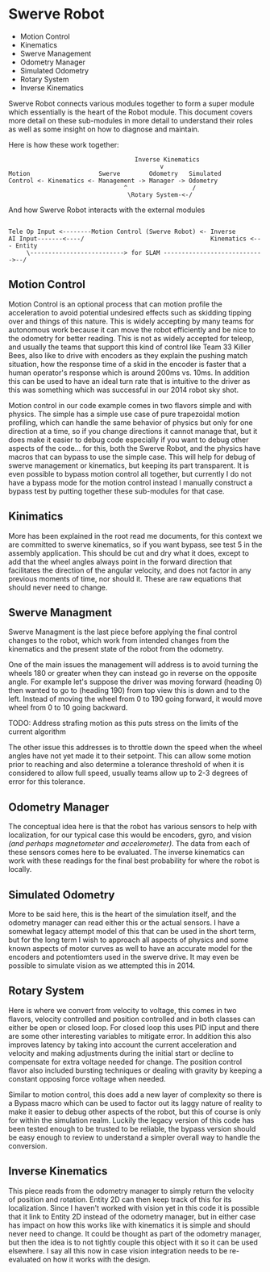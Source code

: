 # Swerve Robot

- Motion Control
- Kinematics
- Swerve Management
- Odometry Manager
- Simulated Odometry
- Rotary System
- Inverse Kinematics

Swerve Robot connects various modules together to form a super module which essentially is the heart of the Robot module.  This document covers more detail on these sub-modules in more detail to understand their roles as well as some insight on how to diagnose and maintain.

Here is how these work together:

```text
                                   Inverse Kinematics
                                          v
Motion                   Swerve        Odometry   Simulated
Control <- Kinematics <- Management -> Manager -> Odometry
                                ^                  /
                                 \Rotary System-<-/
```

And how Swerve Robot interacts with the external modules

```text

Tele Op Input <--------Motion Control (Swerve Robot) <- Inverse
AI Input-------<----/                                   Kinematics <--- Entity
     \--------------------------> for SLAM ---------------------------->--/
```

## Motion Control

Motion Control is an optional process that can motion profile the acceleration to avoid potential undesired effects such as skidding tipping over and things of this nature.  This is widely accepting by many teams for autonomous work because it can move the robot efficiently and be nice to the odometry for better reading.  This is not as widely accepted for teleop, and usually the teams that support this kind of control like Team 33 Killer Bees, also like to drive with encoders as they explain the pushing match situation, how the response time of a skid in the encoder is faster that a human operator's response which is around 200ms vs. 10ms.  In addition this can be used to have an ideal turn rate that is intuitive to the driver as this was something which was successful in our 2014 robot sky shot.

Motion control in our code example comes in two flavors simple and with physics.  The simple has a simple use case of pure trapezoidal motion profiling, which can handle the same behavior of physics but only for one direction at a time, so if you change directions it cannot manage that, but it does make it easier to debug code especially if you want to debug other aspects of the code... for this, both the Swerve Robot, and the physics have macros that can bypass to use the simple case.  This will help for debug of swerve management or kinematics, but keeping its part transparent.  It is even possible to bypass motion control all together, but currently I do not have a bypass mode for the motion control instead I manually construct a bypass test by putting together these sub-modules for that case.

## Kinimatics

More has been explained in the root read me documents, for this context we are committed to swerve kinematics, so if you want bypass, see test 5 in the assembly application.  This should be cut and dry what it does, except to add that the wheel angles always point in the forward direction that facilitates the direction of the angular velocity, and does not factor in any previous moments of time, nor should it.  These are raw equations that should never need to change.

## Swerve Managment

Swerve Managment is the last piece before applying the final control changes to the robot, which work from intended changes from the kinematics and the present state of the robot from the odometry.  

One of the main issues the management will address is to avoid turning the wheels 180 or greater when they can instead go in reverse on the opposite angle. For example let's suppose the driver was moving forward (heading 0) then wanted to go to (heading 190) from top view this is down and to the left.  Instead of moving the wheel from 0 to 190 going forward, it would move wheel from 0 to 10 going backward.

TODO:  Address strafing motion as this puts stress on the limits of the current algorithm

The other issue this addresses is to throttle down the speed when the wheel angles have not yet made it to their setpoint.  This can allow some motion prior to reaching and also determine a tolerance threshold of when it is considered to allow full speed, usually teams allow up to 2-3 degrees of error for this tolerance.

## Odometry Manager

The conceptual idea here is that the robot has various sensors to help with localization, for our typical case this would be encoders, gyro, and vision *(and perhaps magnetometer and accelerometer)*.  The data from each of these sensors comes here to be evaluated.  The inverse kinematics can work with these readings for the final best probability for where the robot is locally.

## Simulated Odometry

More to be said here, this is the heart of the simulation itself, and the odometry manager can read either this or the actual sensors.  I have a somewhat legacy attempt model of this that can be used in the short term, but for the long term I wish to approach all aspects of physics and some known aspects of motor curves as well to have an accurate model for the encoders and potentiomters used in the swerve drive.  It may even be possible to simulate vision as we attempted this in 2014.

## Rotary System

Here is where we convert from velocity to voltage, this comes in two flavors, velocity controlled and position controlled and in both classes can either be open or closed loop.  For closed loop this uses PID input and there are some other interesting variables to mitigate error.  In addition this also improves latency by taking into account the current acceleration and velocity and making adjustments during the initial start or decline to compensate for extra voltage needed for change.  The position control flavor also included bursting techniques or dealing with gravity by keeping a constant opposing force voltage when needed.

Similar to motion control, this does add a new layer of complexity so there is a Bypass macro which can be used to factor out its laggy nature of reality to make it easier to debug other aspects of the robot, but this of course is only for within the simulation realm.  Luckily the legacy version of this code has been tested enough to be trusted to be reliable, the bypass version should be easy enough to review to understand a simpler overall way to handle the conversion.

## Inverse Kinematics

This piece reads from the odometry manager to simply return the velocity of position and rotation.  Entity 2D can then keep track of this for its localization.  Since I haven't worked with vision yet in this code it is possible that it link to Entity 2D instead of the odometry manager, but in either case has impact on how this works like with kinematics it is simple and should never need to change.  It could be thought as part of the odometry manager, but then the idea is to not tightly couple this object with it so it can be used elsewhere.  I say all this now in case vision integration needs to be re-evaluated on how it works with the design.
